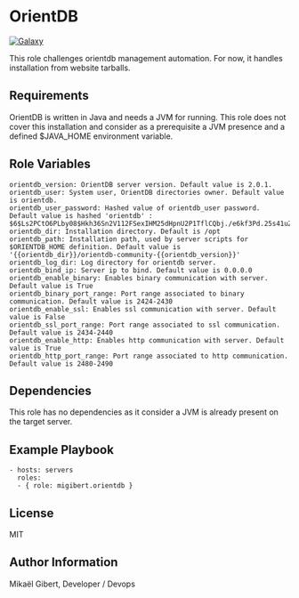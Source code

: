 OrientDB
========

[![Galaxy](http://img.shields.io/badge/ansible--galaxy-orientdb-blue.svg)](https://galaxy.ansible.com/list#/roles/2790)

This role challenges orientdb management automation.
For now, it handles installation from website tarballs.

Requirements
------------

OrientDB is written in Java and needs a JVM for running. This role does not cover this installation and consider as a prerequisite a JVM presence and a defined $JAVA_HOME environment variable.

Role Variables
--------------

```
orientdb_version: OrientDB server version. Default value is 2.0.1.
orientdb_user: System user, OrientDB directories owner. Default value is orientdb.
orientdb_user_password: Hashed value of orientdb_user password. Default value is hashed 'orientdb' : $6$Ls2PCtO6PLby08$Hkh36Sn2V112FSexIHM25dHpnU2P1TflCQbj./e6kf3Pd.25s41uZu9dkeZSU7Ixy4fq.U8PSd6/FzjmSz3An/
orientdb_dir: Installation directory. Default is /opt
orientdb_path: Installation path, used by server scripts for $ORIENTDB_HOME definition. Default value is '{{orientdb_dir}}/orientdb-community-{{orientdb_version}}'
orientdb_log_dir: Log directory for orientdb server.
orientdb_bind_ip: Server ip to bind. Default value is 0.0.0.0
orientdb_enable_binary: Enables binary communication with server. Default value is True
orientdb_binary_port_range: Port range associated to binary communication. Default value is 2424-2430
orientdb_enable_ssl: Enables ssl communication with server. Default value is False
orientdb_ssl_port_range: Port range associated to ssl communication. Default value is 2434-2440
orientdb_enable_http: Enables http communication with server. Default value is True
orientdb_http_port_range: Port range associated to http communication. Default value is 2480-2490
```

Dependencies
------------

This role has no dependencies as it consider a JVM is already present on the target server.

Example Playbook
-------------------------

```
- hosts: servers
  roles:
  - { role: migibert.orientdb }
```

License
-------

MIT

Author Information
------------------

Mikaël Gibert, Developer / Devops
